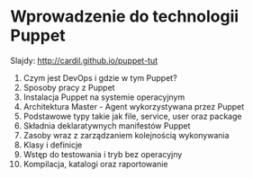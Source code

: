# Wprowadzenie do technologii Puppet

Slajdy: http://cardil.github.io/puppet-tut

1. Czym jest DevOps i gdzie w tym Puppet?
1. Sposoby pracy z Puppet
1. Instalacja Puppet na systemie operacyjnym
1. Architektura Master - Agent wykorzystywana przez Puppet
1. Podstawowe typy takie jak file, service, user oraz package
1. Składnia deklaratywnych manifestów Puppet
1. Zasoby wraz z zarządzaniem kolejnością wykonywania
1. Klasy i definicje
1. Wstęp do testowania i tryb bez operacyjny
1. Kompilacja, katalogi oraz raportowanie
